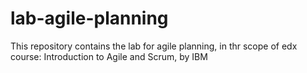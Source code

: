 # lab-agile-planning
This repository contains the lab for agile planning, in thr scope of edx course: Introduction to Agile and Scrum, by IBM
